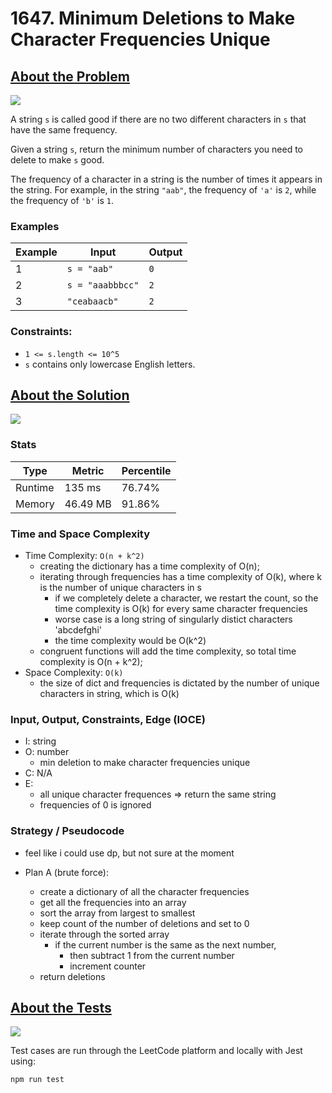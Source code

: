 # 1647. Minimum Deletions to Make Character Frequencies Unique

## <a href='https://leetcode.com/problems/minimum-deletions-to-make-character-frequencies-unique/?envType=daily-question&envId=2023-09-12'>About the Problem</a>

<img src='https://img.shields.io/badge/LeetCode-FFA116.svg?style=for-the-badge&logo=LeetCode&logoColor=white' />

A string `s` is called good if there are no two different characters in `s` that have the same frequency.

Given a string `s`, return the minimum number of characters you need to delete to make `s` good.

The frequency of a character in a string is the number of times it appears in the string. For example, in the string `"aab"`, the frequency of `'a'` is `2`, while the frequency of `'b'` is `1`.

### Examples

| Example| Input | Output |
| --- | --- | --- |
| 1 | `s = "aab"` | `0` |
| 2 | `s = "aaabbbcc"` | `2` |
| 3 | `"ceabaacb"` | `2` |

### Constraints:

- `1 <= s.length <= 10^5`
- `s` contains only lowercase English letters.

## <a href='./minDeletions.js'>About the Solution</a>

<img src='https://img.shields.io/badge/JavaScript-F7DF1E.svg?style=for-the-badge&logo=JavaScript&logoColor=black' />

### Stats
| Type | Metric | Percentile |
| --- | --- | --- |
| Runtime | 135 ms | 76.74% |
| Memory | 46.49 MB | 91.86% |

### Time and Space Complexity
  - Time Complexity: `O(n + k^2)`
    - creating the dictionary has a time complexity of O(n);
    - iterating through frequencies has a time complexity of O(k), where k is the number of unique characters in s
      - if we completely delete a character, we restart the count, so the time complexity is O(k) for every same character frequencies
      - worse case is a long string of singularly distict characters 'abcdefghi'
      - the time complexity would be O(k^2)
    - congruent functions will add the time complexity, so total time complexity is O(n + k^2);
  - Space Complexity: `O(k)`
    - the size of dict and frequencies is dictated by the number of unique characters in string, which is O(k)

### Input, Output, Constraints, Edge (IOCE)

  - I: string
  - O: number
    - min deletion to make character frequencies unique
  - C: N/A
  - E:
    - all unique character frequences => return the same string
    - frequencies of 0 is ignored

### Strategy / Pseudocode
- feel like i could use dp, but not sure at the moment

- Plan A (brute force):
  - create a dictionary of all the character frequencies
  - get all the frequencies into an array
  - sort the array from largest to smallest
  - keep count of the number of deletions and set to 0
  - iterate through the sorted array
    - if the current number is the same as the next number,
      - then subtract 1 from the current number
      - increment counter
  - return deletions

## <a href='./minDeletions.test.js'>About the Tests</a>

<img src='https://img.shields.io/badge/Jest-C21325.svg?style=for-the-badge&logo=Jest&logoColor=white' />

Test cases are run through the LeetCode platform and locally with Jest using:
```
npm run test
```